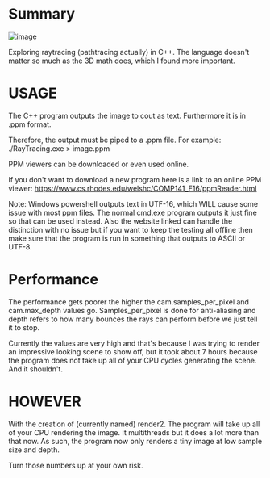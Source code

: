 # Summary

![image](https://github.com/NodeReplacer/RayTracing-in-C--/assets/80176553/4af260f0-2a74-40f7-a0aa-e1a52329a1f1)

Exploring raytracing (pathtracing actually) in C++. The language doesn't matter so much as the 3D math does, which I found more important.

# USAGE 

The C++ program outputs the image to cout as text. Furthermore it is in .ppm format.

Therefore, the output must be piped to a .ppm file. For example: ./RayTracing.exe > image.ppm

PPM viewers can be downloaded or even used online. 

If you don't want to download a new program here is a link to an online PPM viewer: https://www.cs.rhodes.edu/welshc/COMP141_F16/ppmReader.html

Note: Windows powershell outputs text in UTF-16, which WILL cause some issue with most ppm files. The normal cmd.exe program outputs it just fine so that can be used instead. Also the website linked can handle the distinction with no issue but if you want to keep the testing all offline then make sure that the program is run in something that outputs to ASCII or UTF-8. 

# Performance

The performance gets poorer the higher the cam.samples_per_pixel and cam.max_depth values go. Samples_per_pixel is done for anti-aliasing and depth refers to how many bounces the rays can perform before we just tell it to stop.

Currently the values are very high and that's because I was trying to render an impressive looking scene to show off, but it took about 7 hours because the program does not take up all of your CPU cycles generating the scene. And it shouldn't.

# HOWEVER

With the creation of (currently named) render2. The program will take up all of your CPU rendering the image. It multithreads but it does a lot more than that now. As such, the program now only renders a tiny image at low sample size and depth.

Turn those numbers up at your own risk.
